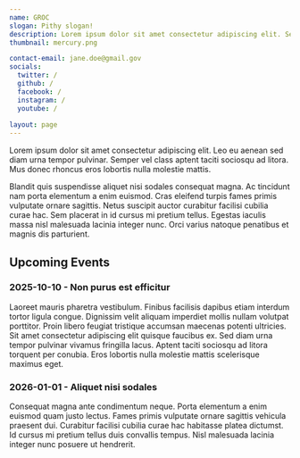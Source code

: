 ```yaml
---
name: GROC
slogan: Pithy slogan!
description: Lorem ipsum dolor sit amet consectetur adipiscing elit. Semper vel class aptent taciti sociosqu ad litora.
thumbnail: mercury.png

contact-email: jane.doe@gmail.gov
socials:
  twitter: /
  github: /
  facebook: /
  instagram: /
  youtube: /
  
layout: page
---
```


Lorem ipsum dolor sit amet consectetur adipiscing elit. Leo eu aenean sed diam urna tempor pulvinar. Semper vel class aptent taciti sociosqu ad litora. Mus donec rhoncus eros lobortis nulla molestie mattis. 

Blandit quis suspendisse aliquet nisi sodales consequat magna. Ac tincidunt nam porta elementum a enim euismod. Cras eleifend turpis fames primis vulputate ornare sagittis. Netus suscipit auctor curabitur facilisi cubilia curae hac. Sem placerat in id cursus mi pretium tellus. Egestas iaculis massa nisl malesuada lacinia integer nunc. Orci varius natoque penatibus et magnis dis parturient. 

## Upcoming Events

### 2025-10-10 - Non purus est efficitur 

Laoreet mauris pharetra vestibulum. Finibus facilisis dapibus etiam interdum tortor ligula congue. Dignissim velit aliquam imperdiet mollis nullam volutpat porttitor. Proin libero feugiat tristique accumsan maecenas potenti ultricies. Sit amet consectetur adipiscing elit quisque faucibus ex. Sed diam urna tempor pulvinar vivamus fringilla lacus. Aptent taciti sociosqu ad litora torquent per conubia. Eros lobortis nulla molestie mattis scelerisque maximus eget. 

### 2026-01-01 - Aliquet nisi sodales 

Consequat magna ante condimentum neque. Porta elementum a enim euismod quam justo lectus. Fames primis vulputate ornare sagittis vehicula praesent dui. Curabitur facilisi cubilia curae hac habitasse platea dictumst. Id cursus mi pretium tellus duis convallis tempus. Nisl malesuada lacinia integer nunc posuere ut hendrerit.

